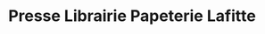 ---
title: "Presse Librairie Papeterie Lafitte"
url: /hagetmau/presse-librairie-papeterie-lafitte/
shop: Zeitungen
---
